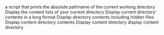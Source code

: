 a script that prints the absolute pathname of the current working directory
Display the content lists of your current directory
Display current directory' contents in a long format
Display directory contents including hidden files
Display content directory contents
Display content directory
display content directory
